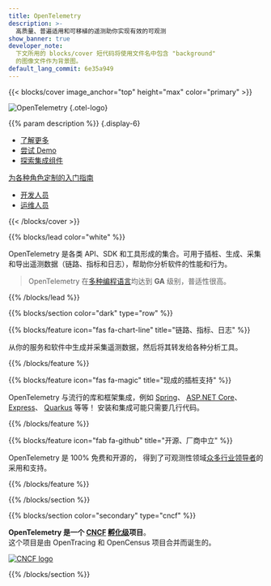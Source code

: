 ```yaml
---
title: OpenTelemetry
description: >-
  高质量、普遍适用和可移植的遥测助你实现有效的可观测
show_banner: true
developer_note:
  下文所用的 blocks/cover 短代码将使用文件名中包含 "background"
  的图像文件作为背景图。
default_lang_commit: 6e35a949
---
```


<div class="d-none"><a rel="me" href="https://fosstodon.org/@opentelemetry"></a></div>

{{< blocks/cover image_anchor="top" height="max" color="primary" >}}

<!-- prettier-ignore -->
![OpenTelemetry](/img/logos/opentelemetry-horizontal-color.svg)
{.otel-logo}

<!-- prettier-ignore -->
{{% param description %}}
{.display-6}

<div class="l-primary-buttons mt-5">

- [了解更多](/zh/docs/what-is-opentelemetry/)
- [尝试 Demo](/zh/docs/demo/)
- [探索集成组件](/ecosystem/integrations)

</div>

<div class="h3 mt-4">
<a class="text-secondary" href="/docs/getting-started/">为各种角色定制的入门指南</a>
</div>
<div class="l-get-started-buttons">

- [开发人员](/zh/docs/getting-started/dev/)
- [运维人员](/zh/docs/getting-started/ops/)

</div>
{{< /blocks/cover >}}

{{% blocks/lead color="white" %}}

OpenTelemetry 是各类 API、SDK 和工具形成的集合。可用于插桩、生成、采集和导出遥测数据（链路、指标和日志），帮助你分析软件的性能和行为。

> OpenTelemetry 在[多种编程语言](/zh/docs/languages/)均达到 **GA** 级别，普适性很高。

{{% /blocks/lead %}}

{{% blocks/section color="dark" type="row" %}}

{{% blocks/feature icon="fas fa-chart-line" title="链路、指标、日志" %}}

从你的服务和软件中生成并采集遥测数据，然后将其转发给各种分析工具。

{{% /blocks/feature %}}

{{% blocks/feature icon="fas fa-magic" title="现成的插桩支持" %}}

OpenTelemetry 与流行的库和框架集成，例如 [Spring](https://spring.io)、
[ASP.NET Core](https://docs.microsoft.com/aspnet/core)、
[Express](https://expressjs.com)、 [Quarkus](https://quarkus.io) 等等！
安装和集成可能只需要几行代码。

{{% /blocks/feature %}}

{{% blocks/feature icon="fab fa-github" title="开源、厂商中立" %}}

OpenTelemetry 是 100% 免费和开源的，
得到了可观测性领域[众多行业领导者](/ecosystem/vendors/)的采用和支持。

{{% /blocks/feature %}}

{{% /blocks/section %}}

{{% blocks/section color="secondary" type="cncf" %}}

**OpenTelemetry 是一个 [CNCF][] [孵化级][]项目**。<br> 这个项目是由
OpenTracing 和 OpenCensus 项目合并而诞生的。

[![CNCF logo][]][cncf]

[cncf]: https://cncf.io
[cncf logo]: /img/logos/cncf-white.svg
[孵化级]: https://www.cncf.io/projects/

{{% /blocks/section %}}
